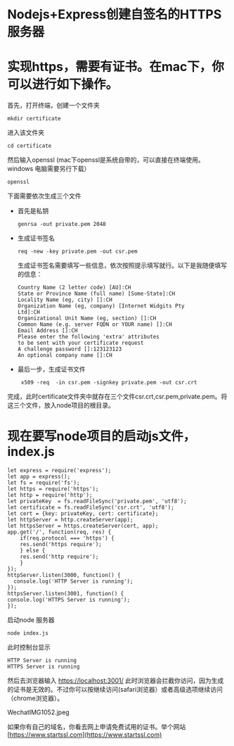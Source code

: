 # Nodejs+Express创建自签名的HTTPS服务器

# 实现https，需要有证书。在mac下，你可以进行如下操作。

首先，打开终端，创建一个文件夹

```
mkdir certificate
```

进入该文件夹

```
cd certificate
```

然后输入openssl  (mac下openssl是系统自带的，可以直接在终端使用。windows 电脑需要另行下载）

```
openssl
```

下面需要依次生成三个文件

- 首先是私钥

  ```
  genrsa -out private.pem 2048
  ```

- 生成证书签名

  ```
  req -new -key private.pem -out csr.pem
  ```

  生成证书签名需要填写一些信息，依次按照提示填写就行。以下是我随便填写的信息：

  ```
  Country Name (2 letter code) [AU]:CH
  State or Province Name (full name) [Some-State]:CH
  Locality Name (eg, city) []:CH
  Organization Name (eg, company) [Internet Widgits Pty         Ltd]:CH
  Organizational Unit Name (eg, section) []:CH
  Common Name (e.g. server FQDN or YOUR name) []:CH
  Email Address []:CH
  Please enter the following 'extra' attributes
  to be sent with your certificate request
  A challenge password []:123123123
  An optional company name []:CH
  ```

- 最后一步，生成证书文件

  ```
   x509 -req  -in csr.pem -signkey private.pem -out csr.crt
  ```

完成，此时certificate文件夹中就存在三个文件csr.crt,csr.pem,private.pem。将这三个文件，放入node项目的根目录。

# 现在要写node项目的启动js文件，index.js

```
let express = require('express');
let app = express();
let fs = require('fs');
let https = require('https');
let http = require('http');
let privateKey  = fs.readFileSync('private.pem', 'utf8');
let certificate = fs.readFileSync('csr.crt', 'utf8');
let cert = {key: privateKey, cert: certificate};
let httpServer = http.createServer(app);
let httpsServer = https.createServer(cert, app);
app.get('/', function(req, res) {
    if(req.protocol === 'https') {
    res.send('https require');
    } else {
    res.send('http require');
    }
});
httpServer.listen(3000, function() {
  console.log('HTTP Server is running');
});
httpsServer.listen(3001, function() {
console.log('HTTPS Server is running');
});
```

启动node 服务器

```
node index.js
```

此时控制台显示

```
HTTP Server is running
HTTPS Server is running
```

然后去浏览器输入 [https://localhost:3001/](https://localhost:3001/)
此时浏览器会拦截你访问，因为生成的证书是无效的。不过你可以按继续访问(safari浏览器）或者高级选项继续访问（chrome浏览器）。

WechatIMG1052.jpeg

如果你有自己的域名，你看去网上申请免费试用的证书。举个网站 [https://www.startssl.com](https://www.startssl.com)